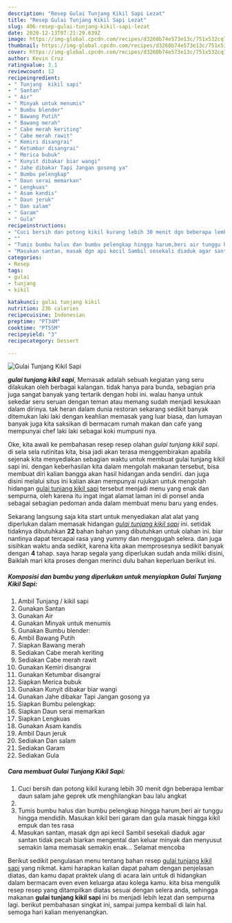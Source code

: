 ```yaml
---
description: "Resep Gulai Tunjang Kikil Sapi Lezat"
title: "Resep Gulai Tunjang Kikil Sapi Lezat"
slug: 406-resep-gulai-tunjang-kikil-sapi-lezat
date: 2020-12-13T07:21:29.639Z
image: https://img-global.cpcdn.com/recipes/d3260b74e573e13c/751x532cq70/gulai-tunjang-kikil-sapi-foto-resep-utama.jpg
thumbnail: https://img-global.cpcdn.com/recipes/d3260b74e573e13c/751x532cq70/gulai-tunjang-kikil-sapi-foto-resep-utama.jpg
cover: https://img-global.cpcdn.com/recipes/d3260b74e573e13c/751x532cq70/gulai-tunjang-kikil-sapi-foto-resep-utama.jpg
author: Kevin Cruz
ratingvalue: 3.1
reviewcount: 12
recipeingredient:
- " Tunjang  kikil sapi"
- " Santan"
- " Air"
- " Minyak untuk menumis"
- " Bumbu blender"
- " Bawang Putih"
- " Bawang merah"
- " Cabe merah keriting"
- " Cabe merah rawit"
- " Kemiri disangrai"
- " Ketumbar disangrai"
- " Merica bubuk"
- " Kunyit dibakar biar wangi"
- " Jahe dibakar Tapi Jangan gosong ya"
- " Bumbu pelengkap"
- " Daun serai memarkan"
- " Lengkuas"
- " Asam kandis"
- " Daun jeruk"
- " Dan salam"
- " Garam"
- " Gula"
recipeinstructions:
- "Cuci bersih dan potong kikil kurang lebih 30 menit dgn beberapa lembar daun salam jahe geprek utk menghilangkan bau lalu angkat"
- ""
- "Tumis bumbu halus dan bumbu pelengkap hingga harum,beri air tunggu hingga mendidih. Masukan kikil beri garam dan gula masak hingga kikil empuk dan tes rasa"
- "Masukan santan, masak dgn api kecil Sambil sesekali diaduk agar santan tidak pecah biarkan mengental dan keluar minyak dan menyusut semakin lama memasak semakin enak... Selamat mencoba"
categories:
- Resep
tags:
- gulai
- tunjang
- kikil

katakunci: gulai tunjang kikil 
nutrition: 236 calories
recipecuisine: Indonesian
preptime: "PT34M"
cooktime: "PT55M"
recipeyield: "3"
recipecategory: Dessert

---
```



![Gulai Tunjang Kikil Sapi](https://img-global.cpcdn.com/recipes/d3260b74e573e13c/751x532cq70/gulai-tunjang-kikil-sapi-foto-resep-utama.jpg)

<b><i>gulai tunjang kikil sapi</i></b>, Memasak adalah sebuah kegiatan yang seru dilakukan oleh berbagai kalangan. tidak hanya para bunda, sebagian pria juga sangat banyak yang tertarik dengan hobi ini. walau hanya untuk sekedar seru seruan dengan teman atau memang sudah menjadi kesukaan dalam dirinya. tak heran dalam dunia restoran sekarang sedikit banyak ditemukan laki laki dengan keahlian memasak yang luar biasa, dan lumayan banyak juga kita saksikan di bermacam rumah makan dan cafe yang mempunyai chef laki laki sebagai koki mumpuni nya.



Oke, kita awali ke pembahasan resep resep olahan <i>gulai tunjang kikil sapi</i>. di sela sela rutinitas kita, bisa jadi akan terasa menggembirakan apabila sejenak kita menyediakan sebagian waktu untuk membuat gulai tunjang kikil sapi ini. dengan keberhasilan kita dalam mengolah makanan tersebut, bisa membuat diri kalian bangga akan hasil hidangan anda sendiri. dan juga disini melalui situs ini kalian akan mempunyai rujukan untuk mengolah hidangan <u>gulai tunjang kikil sapi</u> tersebut menjadi menu yang enak dan sempurna, oleh karena itu ingat ingat alamat laman ini di ponsel anda sebagai sebagian pedoman anda dalam membuat menu baru yang endes.


Sekarang langsung saja kita start untuk menyediakan alat alat yang diperlukan dalam memasak hidangan <u><i>gulai tunjang kikil sapi</i></u> ini. setidak tidaknya dibutuhkan <b>22</b> bahan bahan yang dibutuhkan untuk olahan ini. biar nantinya dapat tercapai rasa yang yummy dan menggugah selera. dan juga sisihkan waktu anda sedikit, karena kita akan memprosesnya sedikit banyak dengan <b>4</b> tahap. saya harap segala yang diperlukan sudah anda miliki disini, Baiklah mari kita proses dengan merinci dulu bahan keperluan berikut ini.

<!--inarticleads1-->

##### Komposisi dan bumbu yang diperlukan untuk menyiapkan Gulai Tunjang Kikil Sapi:

1. Ambil  Tunjang / kikil sapi
1. Gunakan  Santan
1. Gunakan  Air
1. Gunakan  Minyak untuk menumis
1. Gunakan  Bumbu blender:
1. Ambil  Bawang Putih
1. Siapkan  Bawang merah
1. Sediakan  Cabe merah keriting
1. Sediakan  Cabe merah rawit
1. Gunakan  Kemiri disangrai
1. Gunakan  Ketumbar disangrai
1. Siapkan  Merica bubuk
1. Gunakan  Kunyit dibakar biar wangi
1. Gunakan  Jahe dibakar Tapi Jangan gosong ya
1. Siapkan  Bumbu pelengkap:
1. Siapkan  Daun serai memarkan
1. Siapkan  Lengkuas
1. Gunakan  Asam kandis
1. Ambil  Daun jeruk
1. Sediakan  Dan salam
1. Sediakan  Garam
1. Sediakan  Gula




<!--inarticleads2-->

##### Cara membuat Gulai Tunjang Kikil Sapi:

1. Cuci bersih dan potong kikil kurang lebih 30 menit dgn beberapa lembar daun salam jahe geprek utk menghilangkan bau lalu angkat
1. 
1. Tumis bumbu halus dan bumbu pelengkap hingga harum,beri air tunggu hingga mendidih. Masukan kikil beri garam dan gula masak hingga kikil empuk dan tes rasa
1. Masukan santan, masak dgn api kecil Sambil sesekali diaduk agar santan tidak pecah biarkan mengental dan keluar minyak dan menyusut semakin lama memasak semakin enak... Selamat mencoba




Berikut sedikit pengulasan menu tentang bahan resep <u>gulai tunjang kikil sapi</u> yang nikmat. kami harapkan kalian dapat paham dengan penjelasan diatas, dan kamu dapat praktek ulang di acara lain untuk di hidangkan dalam bermacam even even keluarga atau kolega kamu. kita bisa mengulik resep resep yang ditampilkan diatas sesuai dengan selera anda, sehingga makanan <b>gulai tunjang kikil sapi</b> ini bs menjadi lebih lezat dan sempurna lagi. berikut pembahasan singkat ini, sampai jumpa kembali di lain hal. semoga hari kalian menyenangkan.
